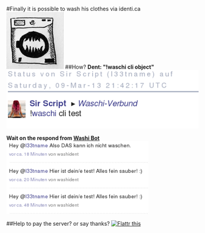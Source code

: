 #Finally it is possible to wash his clothes via identi.ca
<img src="https://github.com/fliiiix/waschi-cli/blob/master/img/avatar.jpg?raw=true" height="150px" width="150px" />
##How?
**Dent: "!waschi cli object"**  
![request](https://github.com/fliiiix/waschi-cli/blob/master/img/identicaRequest.png?raw=true)


**Wait on the respond from [Washi Bot](http://identi.ca/washibot)**  
![Response](https://github.com/fliiiix/waschi-cli/blob/master/img/identicaResponse.png?raw=true)

##Help to pay the server? or say thanks?
<a href="http://flattr.com/thing/1158370/fliiiixwaschi-cli-on-GitHub" target="_blank">
<img src="http://api.flattr.com/button/flattr-badge-large.png" alt="Flattr this" title="Flattr this" border="0" /></a> 
